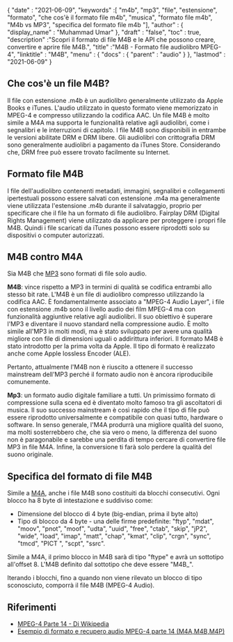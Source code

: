 {
  "date" : "2021-06-09",
  "keywords" :[ "m4b", "mp3", "file", "estensione", "formato", "che cos'è il formato file m4b", "musica", "formato file m4b", "M4b vs MP3", "specifica del formato file m4b "],
  "author" : {
    "display_name" : "Muhammad Umar"
},
  "draft" : "false",
  "toc" : true,
  "description" :"Scopri il formato di file M4B e le API che possono creare, convertire e aprire file M4B.",
  "title" :"M4B - Formato file audiolibro MPEG-4",
  "linktitle" : "M4B",
  "menu" : {
    "docs" : {
      "parent" : "audio"
}
},
  "lastmod" : "2021-06-09"
}

## Che cos'è un file M4B?

Il file con estensione .m4b è un audiolibro generalmente utilizzato da Apple Books e iTunes. L'audio utilizzato in questo formato viene memorizzato in MPEG-4 e compresso utilizzando la codifica AAC. Un file M4B è molto simile a M4A ma supporta le funzionalità relative agli audiolibri, come i segnalibri e le interruzioni di capitolo. I file M4B sono disponibili in entrambe le versioni abilitate DRM e DRM libere. Gli audiolibri con crittografia DRM sono generalmente audiolibri a pagamento da iTunes Store. Considerando che, DRM free può essere trovato facilmente su Internet.

## Formato file M4B

I file dell'audiolibro contenenti metadati, immagini, segnalibri e collegamenti ipertestuali possono essere salvati con estensione .m4a ma generalmente viene utilizzata l'estensione .m4b durante il salvataggio, proprio per specificare che il file ha un formato di file audiolibro. Fairplay DRM (Digital Rights Management) viene utilizzato da applicare per proteggere i propri file M4B. Quindi i file scaricati da iTunes possono essere riprodotti solo su dispositivi o computer autorizzati.


## M4B contro M4A

Sia M4B che [MP3](/audio/mp3/) sono formati di file solo audio.

**M4B**: vince rispetto a MP3 in termini di qualità se codifica entrambi allo stesso bit rate. L'M4B è un file di audiolibro compresso utilizzando la codifica AAC. È fondamentalmente associato a "MPEG-4 Audio Layer", i file con estensione .m4b sono il livello audio dei film MPEG-4 ma con funzionalità aggiuntive relative agli audiolibri. Il suo obiettivo è superare l'MP3 e diventare il nuovo standard nella compressione audio. È molto simile all'MP3 in molti modi, ma è stato sviluppato per avere una qualità migliore con file di dimensioni uguali o addirittura inferiori. Il formato M4B è stato introdotto per la prima volta da Apple. Il tipo di formato è realizzato anche come Apple lossless Encoder (ALE).

Pertanto, attualmente l'M4B non è riuscito a ottenere il successo mainstream dell'MP3 perché il formato audio non è ancora riproducibile comunemente.

**Mp3**: un formato audio digitale familiare a tutti. Un primissimo formato di compressione sulla scena ed è diventato molto famoso tra gli ascoltatori di musica. Il suo successo mainstream è così rapido che il tipo di file può essere riprodotto universalmente e compatibile con quasi tutto, hardware o software. In senso generale, l'M4A produrrà una migliore qualità del suono, ma molti sosterrebbero che, che sia vero o meno, la differenza del suono non è paragonabile e sarebbe una perdita di tempo cercare di convertire file MP3 in file M4A. Infine, la conversione ti farà solo perdere la qualità del suono originale.

## Specifica del formato di file M4B

Simile a [M4A](/it/audio/m4a/), anche i file M4B sono costituiti da blocchi consecutivi. Ogni blocco ha 8 byte di intestazione e suddiviso come:
- Dimensione del blocco di 4 byte (big-endian, prima il byte alto)
- Tipo di blocco da 4 byte - una delle firme predefinite: "ftyp", "mdat", "moov", "pnot", "moof", "udta", "uuid", "free", "ctab", "skip", "jP2", "wide", "load", "imap", "matt", "chap", "kmat", "clip", "crgn", "sync", "tmcd", "PICT ", "scpt", "ssrc".

Simile a M4A, il primo blocco in M4B sarà di tipo "ftype" e avrà un sottotipo all'offset 8. L'M4B definito dal sottotipo che deve essere "M4B_".

Iterando i blocchi, fino a quando non viene rilevato un blocco di tipo sconosciuto, comporrà il file M4B (MPEG-4 Audio).

## Riferimenti

* [MPEG-4 Parte 14 - Di Wikipedia](https://en.wikipedia.org/wiki/MPEG-4_Part_14)
* [Esempio di formato e recupero audio MPEG-4 parte 14 (M4A,M4B,M4P)](https://www.file-recovery.com/m4a-signature-format.htm)

